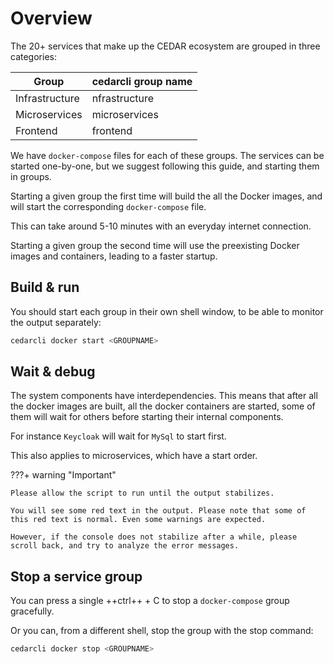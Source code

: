 # Overview

The 20+ services that make up the CEDAR ecosystem are grouped in three categories:

| Group          | cedarcli group name  |
| -----------    |----------------------|
| Infrastructure | nfrastructure        |
| Microservices  | microservices        |
| Frontend       | frontend             |

We have `docker-compose` files for each of these groups.
The services can be started one-by-one, but we suggest following this guide, and starting them in groups.

Starting a given group the first time will build the all the Docker images, and will start the corresponding `docker-compose` file.

This can take around 5-10 minutes with an everyday internet connection.

Starting a given group the second time will use the preexisting Docker images and containers, leading to a faster startup. 

## Build & run

You should start each group in their own shell window, to be able to monitor the output separately:

```sh
cedarcli docker start <GROUPNAME>
```

## Wait & debug

The system components have interdependencies.
This means that after all the docker images are built, all the docker containers are started, some of them will wait for others before starting their internal components.

For instance `Keycloak` will wait for `MySql` to start first. 

This also applies to microservices, which have a start order. 
    
???+ warning "Important"

    Please allow the script to run until the output stabilizes.
    
    You will see some red text in the output. Please note that some of this red text is normal. Even some warnings are expected.
    
    However, if the console does not stabilize after a while, please scroll back, and try to analyze the error messages.

## Stop a service group

You can press a single ++ctrl++ + C to stop a `docker-compose` group gracefully.

Or you can, from a different shell, stop the group with the stop command:

```sh
cedarcli docker stop <GROUPNAME>
```
